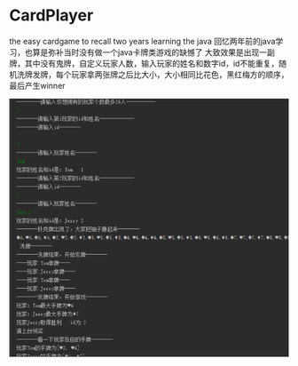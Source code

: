 # CardPlayer
the easy cardgame to recall two years learning the java
回忆两年前的java学习，也算是弥补当时没有做一个java卡牌类游戏的缺憾了
大致效果是出现一副牌，其中没有鬼牌，自定义玩家人数，输入玩家的姓名和数字id，id不能重复，随机洗牌发牌，每个玩家拿两张牌之后比大小，大小相同比花色，黑红梅方的顺序，最后产生winner


![image](https://github.com/fanmangzhizun/CardPlayer/blob/master/show.png)

